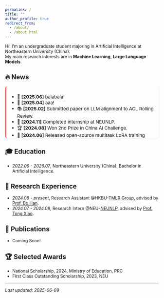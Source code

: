 ```yaml
---
permalink: /
title: ""
author_profile: true
redirect_from: 
  - /about/
  - /about.html
---
```


Hi! I’m an undergraduate student majoring in Artificial Intelligence at Northeastern University (China).  
My main research interests are in **Machine Learning**, **Large Language Models**.

## 🔥 News

<div style="max-height: 150px; overflow-y: auto; padding-right: 10px; border-left: 4px solid #f66; background-color: #fdfdfd; padding: 10px; border-radius: 8px; box-shadow: 2px 2px 5px rgba(0,0,0,0.05); font-size: 15px;">

- 🎉 <strong>[2025.06]</strong> balabala!
- 📝 <strong>[2025.04]</strong> aaa!
- 📚 <strong>[2025.02]</strong> Submitted paper on LLM alignment to ACL Rolling Review.
- 💼 <strong>[2024.11]</strong> Completed internship at NEUNLP.
- 🏆 <strong>[2024.08]</strong> Won 2nd Prize in China AI Challenge.
- 🧪 <strong>[2024.06]</strong> Released open-source multitask LoRA training code on GitHub.

</div>


## 🎓 Education 
- *2022.09 - 2026.07*, Northeastern University (China), Bachelor in Artificial Intelligence.


## 💼 Research Experience

- *2024.08 - present*, Research Assistant @HKBU-[TMLR Group](https://bhanml.github.io/group.html), advised by [Prof. Bo Han](https://bhanml.github.io/).
- *2024.07 - 2024.08*, Research Intern @NEU-[NEUNLP](http://team.neu.edu.cn/NEUNLPLab/en/index.htm), advised by [Prof. Tong Xiao](https://www.nlplab.com/members/~xiaotong.html).


## 📄 Publications
- Coming Soon!


## 🏆 Selected Awards
- National Scholarship, 2024, Ministry of Education, PRC
- First Class Outstanding Scholarship, 2023, NEU



---
*Last updated: 2025-06-09*
